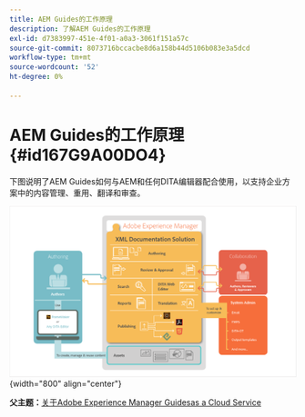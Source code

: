 ```yaml
---
title: AEM Guides的工作原理
description: 了解AEM Guides的工作原理
exl-id: d7383997-451e-4f01-a0a3-3061f151a57c
source-git-commit: 8073716bccacbe8d6a158b44d5106b083e3a5dcd
workflow-type: tm+mt
source-wordcount: '52'
ht-degree: 0%

---
```


# AEM Guides的工作原理 {#id167G9A00DO4}

下图说明了AEM Guides如何与AEM和任何DITA编辑器配合使用，以支持企业方案中的内容管理、重用、翻译和审查。

![](images/xml-add-on-how-it-works.png){width="800" align="center"}


**父主题：**[&#x200B;关于Adobe Experience Manager Guidesas a Cloud Service](intro.md)
